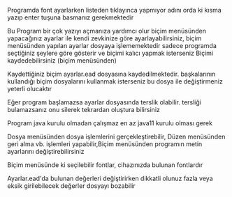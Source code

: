 Programda font ayarlarken listeden tıklayınca yapmıyor adını orda ki kısma yazıp enter tuşuna basmanız gerekmektedir

Bu Program bir çok yazıyı açmanıza yardımcı olur biçim menüsünden yapacağınız ayarlar ile kendi zevkinize göre ayarlayabilirsiniz, biçim menüsünden yapılan ayarlar dosyaya işlememektedir sadece programda seçtiğiniz şeylere göre gösterir ve biçimi kalıcı yapmak isterseniz Biçimi kaydedebilirsiniz (biçim menüsünden)

Kaydettiğiniz biçim ayarlar.ead dosyasına kaydedilmektedir. başkalarının kullandığı biçim dosyalarını kullanmak isterseniz bu dosya ile değiştirmeniz yeterli olucaktır

Eğer program başlamazsa ayarlar dosyasında terslik olabilir. tersliği bulamazsanız onu silerek tekrardan oluştura bilirsiniz

Program java kurulu olmadan çalışmaz en az java11 kurulu olması gerek

Dosya menüsünden dosya işlemlerini gerçekleştirebilir, Düzen menüsünden geri alma vb. işlemleri yapabilir,Biçim menüsünden programın metin ayarlarını değiştirebilirsiniz

Biçim menüsünde ki seçilebilir fontlar, cihazınızda bulunan fontlardır

Ayarlar.ead'da bulunan değerleri değiştirirken dikkatli olunuz fazla veya eksik girilebilecek değerler dosyayı bozabilir
